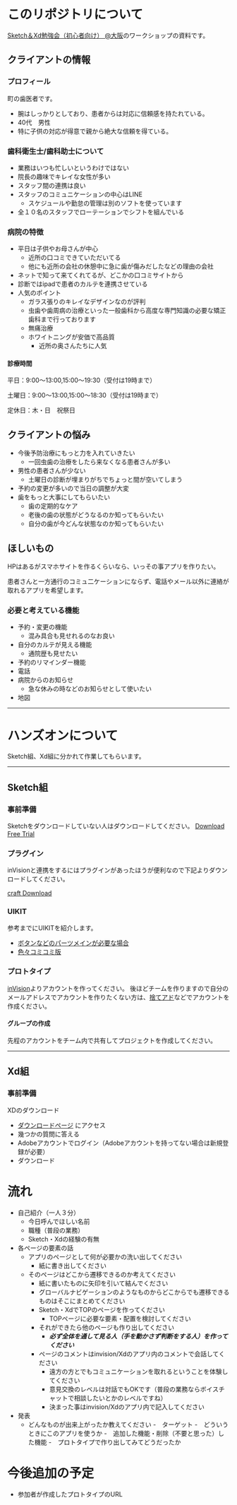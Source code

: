 # このリポジトリについて

[Sketch＆Xd勉強会（初心者向け） @大阪](https://meetinz.connpass.com/event/48111/)のワークショップの資料です。

## クライアントの情報

### プロフィール
町の歯医者です。
- 腕はしっかりとしており、患者からは対応に信頼感を持たれている。
- 40代　男性
-  特に子供の対応が得意で親から絶大な信頼を得ている。

### 歯科衛生士/歯科助士について
- 業務はいつも忙しいというわけではない
- 院長の趣味でキレイな女性が多い
- スタッフ間の連携は良い
- スタッフのコミュニケーションの中心はLINE
  - スケジュールや勤怠の管理は別のソフトを使っています
- 全１０名のスタッフでローテーションでシフトを組んでいる

### 病院の特徴
- 平日は子供やお母さんが中心
  - 近所の口コミできていただいてる
  - 他にも近所の会社の休憩中に急に歯が傷みだしたなどの理由の会社
- ネットで知って来てくれてるが、どこかの口コミサイトから
- 診断ではipadで患者のカルテを連携させている
- 人気のポイント
  - ガラス張りのキレイなデザインなのが評判
  - 虫歯や歯周病の治療といった一般歯科から高度な専門知識の必要な矯正歯科まで行っております
  - 無痛治療
  - ホワイトニングが安価で高品質
    - 近所の奥さんたちに人気

#### 診療時間
平日：9:00〜13:00,15:00〜19:30（受付は19時まで）

土曜日：9:00〜13:00,15:00〜18:30（受付は19時まで）

定休日：木・日　祝祭日
 

## クライアントの悩み
- 今後予防治療にもっと力を入れていきたい
  - 一回虫歯の治療をしたら来なくなる患者さんが多い
- 男性の患者さんが少ない
  - 土曜日の診断が埋まりがちでちょっと間が空いてしまう
- 予約の変更が多いので当日の調整が大変
- 歯をもっと大事にしてもらいたい
  - 歯の定期的なケア
  - 老後の歯の状態がどうなるのか知ってもらいたい
  - 自分の歯が今どんな状態なのか知ってもらいたい


## ほしいもの
HPはあるがスマホサイトを作るくらいなら、いっその事アプリを作りたい。

患者さんと一方通行のコミュ二ケーションにならず、電話やメール以外に連絡が取れるアプリを希望します。

### 必要と考えている機能
- 予約・変更の機能
  - 混み具合も見せれるのなお良い
- 自分のカルテが見える機能
  - 通院歴も見せたい
- 予約のリマインダー機能
- 電話
- 病院からのお知らせ
  - 急な休みの時などのお知らせとして使いたい
- 地図

---
# ハンズオンについて

Sketch組、Xd組に分かれて作業してもらいます。

---
## Sketch組

### 事前準備
Sketchをダウンロードしていない人はダウンロードしてください。
[Download Free Trial](https://www.sketchapp.com/)

### プラグイン
inVisionと連携をするにはプラグインがあったほうが便利なので下記よりダウンロードしてください。

[craft Download](https://www.invisionapp.com/craft)

### UIKIT
参考までにUIKITを紹介します。



- [ボタンなどのパーツメインが必要な場合](https://www.sketchappsources.com/free-source/1979-wirebase-wireframing-kit-sketch-freebie-resource.html)
- [色々コミコミ版](https://www.sketchappsources.com/free-source/1823-moon-wireframe-kit-sketch-freebie-resource.html)

### プロトタイプ
[inVision](https://projects.invisionapp.com/d/signup)よりアカウントを作ってください。
後ほどチームを作りますので自分のメールアドレスでアカウントを作りたくない方は、[捨てアド](http://sute.jp/)などでアカウントを作成ください。

#### グループの作成
先程のアカウントをチーム内で共有してプロジェクトを作成してください。

----

## Xd組

### 事前準備
XDのダウンロード

- [ダウンロードページ](https://creative.adobe.com/ja/products/download/experience-design?promoid=3X72B5HV&mv=other) にアクセス
- 幾つかの質問に答える
- Adobeアカウントでログイン（Adobeアカウントを持ってない場合は新規登録が必要）
- ダウンロード

# 流れ
- 自己紹介（一人３分）
  - 今日呼んでほしい名前
  - 職種（普段の業務）
  - Sketch・Xdの経験の有無
- 各ページの要素の話
  - アプリのページとして何が必要かの洗い出してください
    - 紙に書き出してください
  - そのページはどこから遷移できるのか考えてください
    - 紙に書いたものに矢印を引いて結んでください
    - グローバルナビゲーションのようなものからどこからでも遷移できるものはそこにまとめてください
    - Sketch・XdでTOPのページを作ってください
      - TOPページに必要な要素・配置を検討してください
    - それができたら他のページも作り出してください
      - ***必ず全体を通して見る人（手を動かさず判断をする人）を作ってください***
    - ページのコメントはinvision/Xdのアプリ内のコメントで会話してください
      - 遠方の方とでもコミュニケーションを取れるということを体験してください
      - 意見交換のレベルは対話でもOKです（普段の業務ならボイスチャットで相談したいとかのレベルですね）
      - 決まった事はinvision/Xdのアプリ内で記入してください
- 発表
  - どんなものが出来上がったか教えてください
    -　ターゲット
    -　どういうときにこのアプリを使うか
    -　追加した機能・削除（不要と思った）した機能
  -　プロトタイプで作り出してみてどうだったか

# 今後追加の予定
- 参加者が作成したプロトタイプのURL






